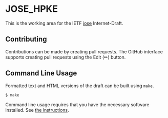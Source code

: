 # JOSE_HPKE

This is the working area for the IETF [jose](https://datatracker.ietf.org/wg/jose/documents/) Internet-Draft.


## Contributing


Contributions can be made by creating pull requests.
The GitHub interface supports creating pull requests using the Edit (✏) button.


## Command Line Usage

Formatted text and HTML versions of the draft can be built using `make`.

```sh
$ make
```

Command line usage requires that you have the necessary software installed.  See
[the instructions](https://github.com/martinthomson/i-d-template/blob/main/doc/SETUP.md).